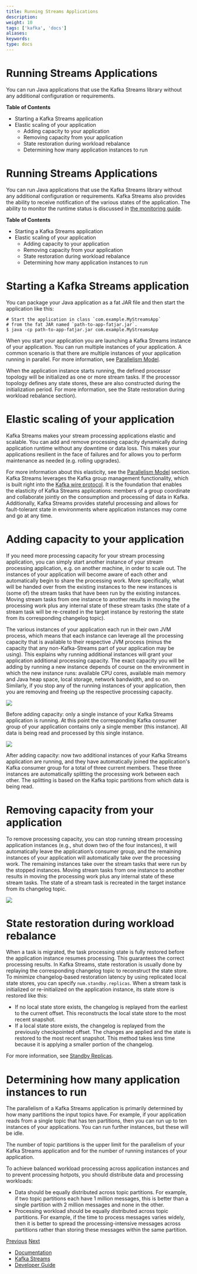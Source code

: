 ```yaml
---
title: Running Streams Applications
description: 
weight: 10
tags: ['kafka', 'docs']
aliases: 
keywords: 
type: docs
---
```


# Running Streams Applications

You can run Java applications that use the Kafka Streams library without any additional configuration or requirements.

**Table of Contents**

  * Starting a Kafka Streams application
  * Elastic scaling of your application
    * Adding capacity to your application
    * Removing capacity from your application
    * State restoration during workload rebalance
    * Determining how many application instances to run



# Running Streams Applications

You can run Java applications that use the Kafka Streams library without any additional configuration or requirements. Kafka Streams also provides the ability to receive notification of the various states of the application. The ability to monitor the runtime status is discussed in [the monitoring guide](../monitoring.html#streams-monitoring).

**Table of Contents**

  * Starting a Kafka Streams application
  * Elastic scaling of your application
    * Adding capacity to your application
    * Removing capacity from your application
    * State restoration during workload rebalance
    * Determining how many application instances to run



# Starting a Kafka Streams application

You can package your Java application as a fat JAR file and then start the application like this:
    
    
    # Start the application in class `com.example.MyStreamsApp`
    # from the fat JAR named `path-to-app-fatjar.jar`.
    $ java -cp path-to-app-fatjar.jar com.example.MyStreamsApp
    

When you start your application you are launching a Kafka Streams instance of your application. You can run multiple instances of your application. A common scenario is that there are multiple instances of your application running in parallel. For more information, see [Parallelism Model](../architecture.html#streams-architecture-parallelism-model).

When the application instance starts running, the defined processor topology will be initialized as one or more stream tasks. If the processor topology defines any state stores, these are also constructed during the initialization period. For more information, see the State restoration during workload rebalance section).

# Elastic scaling of your application

Kafka Streams makes your stream processing applications elastic and scalable. You can add and remove processing capacity dynamically during application runtime without any downtime or data loss. This makes your applications resilient in the face of failures and for allows you to perform maintenance as needed (e.g. rolling upgrades).

For more information about this elasticity, see the [Parallelism Model](../architecture.html#streams-architecture-parallelism-model) section. Kafka Streams leverages the Kafka group management functionality, which is built right into the [Kafka wire protocol](https://cwiki.apache.org/confluence/display/KAFKA/A+Guide+To+The+Kafka+Protocol). It is the foundation that enables the elasticity of Kafka Streams applications: members of a group coordinate and collaborate jointly on the consumption and processing of data in Kafka. Additionally, Kafka Streams provides stateful processing and allows for fault-tolerant state in environments where application instances may come and go at any time.

# Adding capacity to your application

If you need more processing capacity for your stream processing application, you can simply start another instance of your stream processing application, e.g. on another machine, in order to scale out. The instances of your application will become aware of each other and automatically begin to share the processing work. More specifically, what will be handed over from the existing instances to the new instances is (some of) the stream tasks that have been run by the existing instances. Moving stream tasks from one instance to another results in moving the processing work plus any internal state of these stream tasks (the state of a stream task will be re-created in the target instance by restoring the state from its corresponding changelog topic).

The various instances of your application each run in their own JVM process, which means that each instance can leverage all the processing capacity that is available to their respective JVM process (minus the capacity that any non-Kafka-Streams part of your application may be using). This explains why running additional instances will grant your application additional processing capacity. The exact capacity you will be adding by running a new instance depends of course on the environment in which the new instance runs: available CPU cores, available main memory and Java heap space, local storage, network bandwidth, and so on. Similarly, if you stop any of the running instances of your application, then you are removing and freeing up the respective processing capacity.

![](/11/images/streams-elastic-scaling-1.png)

Before adding capacity: only a single instance of your Kafka Streams application is running. At this point the corresponding Kafka consumer group of your application contains only a single member (this instance). All data is being read and processed by this single instance.

![](/11/images/streams-elastic-scaling-2.png)

After adding capacity: now two additional instances of your Kafka Streams application are running, and they have automatically joined the application's Kafka consumer group for a total of three current members. These three instances are automatically splitting the processing work between each other. The splitting is based on the Kafka topic partitions from which data is being read.

# Removing capacity from your application

To remove processing capacity, you can stop running stream processing application instances (e.g., shut down two of the four instances), it will automatically leave the application’s consumer group, and the remaining instances of your application will automatically take over the processing work. The remaining instances take over the stream tasks that were run by the stopped instances. Moving stream tasks from one instance to another results in moving the processing work plus any internal state of these stream tasks. The state of a stream task is recreated in the target instance from its changelog topic.

![](/11/images/streams-elastic-scaling-3.png)

# State restoration during workload rebalance

When a task is migrated, the task processing state is fully restored before the application instance resumes processing. This guarantees the correct processing results. In Kafka Streams, state restoration is usually done by replaying the corresponding changelog topic to reconstruct the state store. To minimize changelog-based restoration latency by using replicated local state stores, you can specify `num.standby.replicas`. When a stream task is initialized or re-initialized on the application instance, its state store is restored like this:

  * If no local state store exists, the changelog is replayed from the earliest to the current offset. This reconstructs the local state store to the most recent snapshot.
  * If a local state store exists, the changelog is replayed from the previously checkpointed offset. The changes are applied and the state is restored to the most recent snapshot. This method takes less time because it is applying a smaller portion of the changelog.



For more information, see [Standby Replicas](config-streams.html#streams-developer-guide-standby-replicas).

# Determining how many application instances to run

The parallelism of a Kafka Streams application is primarily determined by how many partitions the input topics have. For example, if your application reads from a single topic that has ten partitions, then you can run up to ten instances of your applications. You can run further instances, but these will be idle.

The number of topic partitions is the upper limit for the parallelism of your Kafka Streams application and for the number of running instances of your application.

To achieve balanced workload processing across application instances and to prevent processing hotpots, you should distribute data and processing workloads:

  * Data should be equally distributed across topic partitions. For example, if two topic partitions each have 1 million messages, this is better than a single partition with 2 million messages and none in the other.
  * Processing workload should be equally distributed across topic partitions. For example, if the time to process messages varies widely, then it is better to spread the processing-intensive messages across partitions rather than storing these messages within the same partition.



[Previous](/11/streams/developer-guide/memory-mgmt) [Next](/11/streams/developer-guide/manage-topics)

  * [Documentation](/documentation)
  * [Kafka Streams](/streams)
  * [Developer Guide](/streams/developer-guide/)



